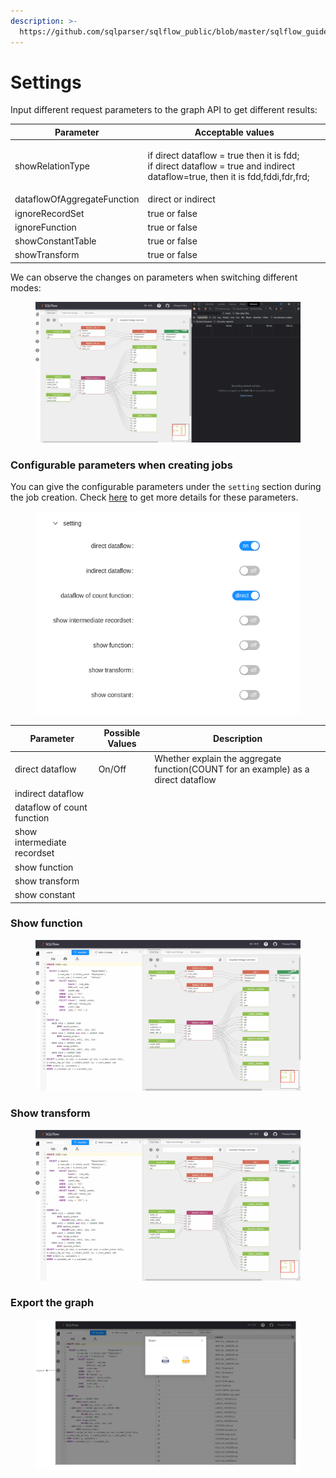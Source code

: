 ```yaml
---
description: >-
  https://github.com/sqlparser/sqlflow_public/blob/master/sqlflow_guide_cn.md#setting
---
```


# Settings

Input different request parameters to the graph API to get different results:

| Parameter                   | Acceptable values                                                                                                                      |
| --------------------------- | -------------------------------------------------------------------------------------------------------------------------------------- |
| showRelationType            | <p>if direct dataflow = true then it is fdd;<br>if direct dataflow = true and indirect dataflow=true, then it is fdd,fddi,fdr,frd;</p> |
| dataflowOfAggregateFunction | direct or indirect                                                                                                                     |
| ignoreRecordSet             | true or false                                                                                                                          |
| ignoreFunction              | true or false                                                                                                                          |
| showConstantTable           | true or false                                                                                                                          |
| showTransform               | true or false                                                                                                                          |

We can observe the changes on parameters when switching different modes:

<figure><img src="../../.gitbook/assets/185736267-6eefb036-f047-4a72-a95f-391847e5f145.gif" alt=""><figcaption></figcaption></figure>

### Configurable parameters when creating jobs

You can give the configurable parameters under the `setting` section during the job creation. Check [here](../getting-started/different-modes-in-gudu-sqlflow/job-mode.md#simple-job) to get more details for these parameters.

<figure><img src="../../.gitbook/assets/Screenshot from 2022-11-01 21-08-42.png" alt=""><figcaption></figcaption></figure>

| Parameter                   | Possible Values | Description                                                                       |
| --------------------------- | --------------- | --------------------------------------------------------------------------------- |
| direct dataflow             | On/Off          | Whether explain the aggregate function(COUNT for an example) as a direct dataflow |
| indirect dataflow           |                 |                                                                                   |
| dataflow of count function  |                 |                                                                                   |
| show intermediate recordset |                 |                                                                                   |
| show function               |                 |                                                                                   |
| show transform              |                 |                                                                                   |
| show constant               |                 |                                                                                   |

### Show function

<figure><img src="../../.gitbook/assets/185736347-1ce8fbf9-b66e-45e8-af75-137b746bc31d.gif" alt=""><figcaption></figcaption></figure>

### Show transform

<figure><img src="../../.gitbook/assets/185736610-6fba47eb-9dba-42cc-9f00-5af3ad22563f.gif" alt=""><figcaption></figcaption></figure>

### Export the graph

<figure><img src="../../.gitbook/assets/185734305-70c24757-c59c-40b4-b235-a79a214b7472.png" alt=""><figcaption></figcaption></figure>
